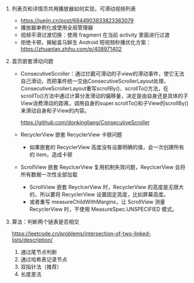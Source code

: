 1. 列表页和详情页共用播放器如何实现，可滑动视频列表
   - https://juejin.cn/post/6844903833823363079
   - 播放器单例化或使用全局管理器
   - 视频平滑过渡切换：使用 fragment 在当前 activity 里面进行过渡
   - 拒绝卡顿，揭秘盒马鲜生 Android 短视频秒播优化方案：https://zhuanlan.zhihu.com/p/408971402

2. 首页嵌套滑动问题
   - ConsecutiveScroller：通过拦截可滑动的子view的滑动事件，使它无法自己滑动，而把事件统一交由ConsecutiveScrollerLayout处理，ConsecutiveScrollerLayout重写scrollBy()、scrollTo()方法，在scrollTo()方法中通过计算分发滑动的偏移量，决定是由自身还是具体的子View消费滑动的距离，调用自身的super.scrollTo()和子View的scrollBy()来滑动自身和子View的内容。

     https://github.com/donkingliang/ConsecutiveScroller

   - RecyclerView 嵌套 RecyclerView 卡顿问题

     - 如果嵌套的 RecyclerView 高度没有设置明确的值，会一次创建所有的 item，造成卡顿

   - ScrollView 嵌套 ReyclcerView 复用机制失效问题，ReyclcerView 会将所有数据一次性全部加载

     - ScrollView 嵌套 ReyclcerView 时，RecyclerView 的高度是无限大的，所以要将 RecyclerView 设置固定高度，比如屏幕高度。
     - 或者重写 measureChildWithMargins，让 ScrollView 测量 RecyclerView 时，不使用 MeasureSpec.UNSPECIFIED 模式。

3. 算法：判断两个链表是否相交

   https://leetcode.cn/problems/intersection-of-two-linked-lists/description/

   1. 通过尾节点判断
   2. 通过哈希表记录节点
   3. 双指针法（推荐）
   4. 长度差法
